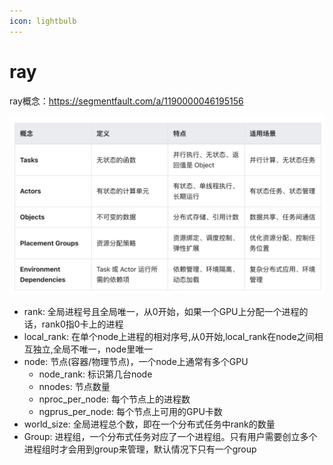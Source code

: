 ```yaml
---
icon: lightbulb
---
```

# ray

ray概念：https://segmentfault.com/a/1190000046195156

![](images/ray.png)

- rank: 全局进程号且全局唯一，从0开始，如果一个GPU上分配一个进程的话，rank0指0卡上的进程
- local_rank: 在单个node上进程的相对序号,从0开始,local_rank在node之间相互独立,全局不唯一，node里唯一
- node: 节点(容器/物理节点)，一个node上通常有多个GPU
    - node_rank: 标识第几台node
    - nnodes: 节点数量
    - nproc_per_node: 每个节点上的进程数
    - ngprus_per_node: 每个节点上可用的GPU卡数
- world_size: 全局进程总个数，即在一个分布式任务中rank的数量
- Group: 进程组，一个分布式任务对应了一个进程组。只有用户需要创立多个进程组时才会用到group来管理，默认情况下只有一个group